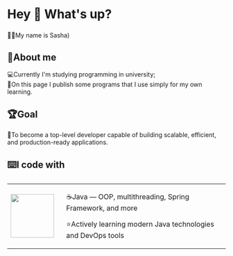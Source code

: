 
<!--
**OleksandrLinenko/OleksandrLinenko** is a ✨ _special_ ✨ repository because its `README.md` (this file) appears on your GitHub profile.

Here are some ideas to get you started:

- 🔭 I’m currently working on ...
- 🌱 I’m currently learning ...
- 👯 I’m looking to collaborate on ...
- 🤔 I’m looking for help with ...
- 💬 Ask me about ...
- 📫 How to reach me: ...
- 😄 Pronouns: ...
- ⚡ Fun fact: ...
-->
<h1 align="left">Hey 👋 What's up?</h1>

###

<p align="left">🧑‍💻My name is Sasha)</p>

###

## 🔭About me</h2>
<ul style="list-style: none; padding-left: 0;">
  <li>💻Currently I'm studying programming in university;</li>
  <li>🏫On this page I publish some programs that I use simply for my own learning.</li>
</ul>

## 🏆Goal
🎲To become a top-level developer capable of building scalable, efficient, and production-ready applications.

<h2 align="left">⌨️I code with</h2>

###

<table>
  <tr>
    <td>
      <img src="https://upload.wikimedia.org/wikipedia/en/3/30/Java_programming_language_logo.svg" width="100" />
    </td>
    <td style="vertical-align: middle; padding-left: 20px;">
      <p>☕Java</b> — OOP, multithreading, Spring Framework, and more</p>
      <p>⭐Actively learning modern Java technologies and DevOps tools</p>
    </td>
  </tr>
</table>

<div align="left">

</div>






